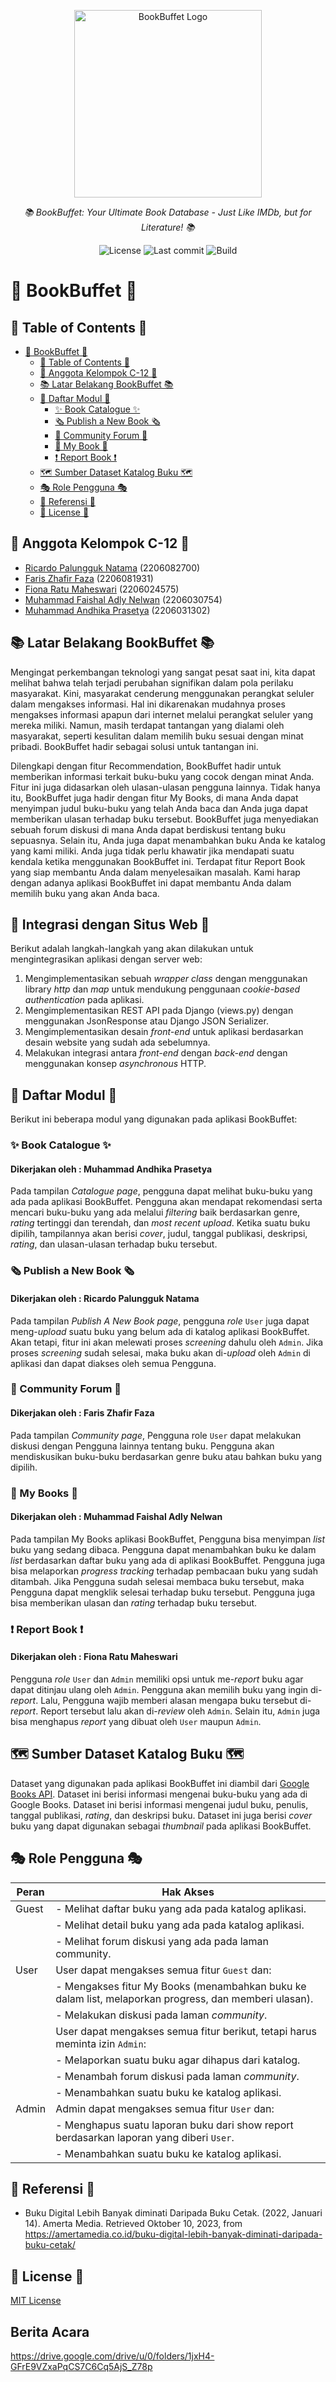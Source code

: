 <p align="center">
  <img src="https://i.imgur.com/U1KBGMc.jpg" height="300" alt="BookBuffet Logo"/>
</p>
<p align="center">
  <em>📚 BookBuffet: Your Ultimate Book Database - Just Like IMDb, but for Literature! 📚   </em>
</p>
<p align="center">
    <img alt="License" src="https://img.shields.io/github/license/pbp-c12-gacor/BookBuffet">
    <img alt="Last commit" src="https://img.shields.io/github/last-commit/pbp-c12-gacor/BookBuffet">
    <img alt="Build" src="https://build.appcenter.ms/v0.1/apps/405fd5cd-3914-4304-95c0-df94c8763aca/branches/main/badge">
  
</p>

# 📖 BookBuffet 📖
## 📑 Table of Contents 📑
- [📖 BookBuffet 📖](#-bookbuffet-)
  - [📑 Table of Contents 📑](#-table-of-contents-)
  - [👥 Anggota Kelompok C-12 👥](#-anggota-kelompok-c-12-)
  - [📚 Latar Belakang BookBuffet 📚](#-latar-belakang-bookbuffet-)
  - [📂 Daftar Modul 📂](#-daftar-modul-)
    - [✨ Book Catalogue ✨](#-book-catalogue-)
    - [🗞️ Publish a New Book 🗞️](#️-publish-a-new-book-️)
    - [💬 Community Forum 💬](#-community-forum-)
    - [🔮 My Book 🔮](#-my-book-)
    - [❗ Report Book ❗](#-report-book-)
  - [🗺️ Sumber Dataset Katalog Buku 🗺️](#️-sumber-dataset-katalog-buku-️)
  - [🎭 Role Pengguna 🎭](#-role-pengguna-)
  - [🔗 Referensi 🔗](#-referensi-)
  - [📝 License 📝](#-license-)

## 👥 Anggota Kelompok C-12 👥
* [Ricardo Palungguk Natama](https://github.com/odracheer) (2206082700)
* [Faris Zhafir Faza](https://github.com/Marsupilamieue) (2206081931)
* [Fiona Ratu Maheswari]( https://github.com/fionafrm) (2206024575)
* [Muhammad Faishal Adly Nelwan](https://github.com/pesolosep) (2206030754)
* [Muhammad Andhika Prasetya](https://github.com/andhikapraa) (2206031302)

## 📚 Latar Belakang BookBuffet 📚
Mengingat perkembangan teknologi yang sangat pesat saat ini, kita dapat melihat bahwa telah terjadi perubahan signifikan dalam pola perilaku masyarakat. Kini, masyarakat cenderung menggunakan perangkat seluler dalam mengakses informasi. Hal ini dikarenakan mudahnya proses mengakses informasi apapun dari internet melalui perangkat seluler yang mereka miliki. Namun, masih terdapat tantangan yang dialami oleh masyarakat, seperti kesulitan dalam memilih buku sesuai dengan minat pribadi. BookBuffet hadir sebagai solusi untuk tantangan ini.</br>

Dilengkapi dengan fitur Recommendation, BookBuffet hadir untuk memberikan informasi terkait buku-buku yang cocok dengan minat Anda. Fitur ini juga didasarkan oleh ulasan-ulasan pengguna lainnya. Tidak hanya itu, BookBuffet juga hadir dengan fitur My Books, di mana Anda dapat menyimpan judul buku-buku yang telah Anda baca dan Anda juga dapat memberikan ulasan terhadap buku tersebut. BookBuffet juga menyediakan sebuah forum diskusi di mana Anda dapat berdiskusi tentang buku sepuasnya. Selain itu, Anda juga dapat menambahkan buku Anda ke katalog yang kami miliki. Anda juga tidak perlu khawatir jika mendapati suatu kendala ketika menggunakan BookBuffet ini. Terdapat fitur Report Book yang siap membantu Anda dalam menyelesaikan masalah. Kami harap dengan adanya aplikasi BookBuffet ini dapat membantu Anda dalam memilih buku yang akan Anda baca.

## 🔗 Integrasi dengan Situs Web 🔗
Berikut adalah langkah-langkah yang akan dilakukan untuk mengintegrasikan aplikasi dengan server web:

1. Mengimplementasikan sebuah _wrapper class_ dengan menggunakan library _http_ dan _map_ untuk mendukung penggunaan _cookie-based authentication_ pada aplikasi.
2. Mengimplementasikan REST API pada Django (views.<area>py) dengan menggunakan JsonResponse atau Django JSON Serializer.
3. Mengimplementasikan desain _front-end_ untuk aplikasi berdasarkan desain website yang sudah ada sebelumnya.
4. Melakukan integrasi antara _front-end_ dengan _back-end_ dengan menggunakan konsep _asynchronous_ HTTP.

## 📂 Daftar Modul 📂
Berikut ini beberapa modul yang digunakan pada aplikasi BookBuffet:

### ✨ Book Catalogue ✨
#### Dikerjakan oleh : Muhammad Andhika Prasetya
Pada tampilan _Catalogue page_, pengguna dapat melihat buku-buku yang ada pada aplikasi BookBuffet. Pengguna akan mendapat rekomendasi serta mencari buku-buku yang ada melalui _filtering_ baik berdasarkan genre, _rating_ tertinggi dan terendah, dan _most recent upload_. Ketika suatu buku dipilih, tampilannya akan berisi _cover_, judul, tanggal publikasi, deskripsi, _rating_, dan ulasan-ulasan terhadap buku tersebut.

### 🗞️ Publish a New Book 🗞️
#### Dikerjakan oleh : Ricardo Palungguk Natama
Pada tampilan _Publish A New Book page_, pengguna _role_ `User` juga dapat meng-_upload_ suatu buku yang belum ada di katalog aplikasi BookBuffet. Akan tetapi, fitur ini akan melewati proses _screening_ dahulu oleh `Admin`. Jika proses _screening_ sudah selesai, maka buku akan di-_upload_ oleh `Admin` di aplikasi dan dapat diakses oleh semua Pengguna.

### 💬 Community Forum 💬
#### Dikerjakan oleh : Faris Zhafir Faza
Pada tampilan _Community page_, Pengguna role `User` dapat melakukan diskusi dengan Pengguna lainnya tentang buku. Pengguna akan mendiskusikan buku-buku berdasarkan genre buku atau bahkan buku yang dipilih.

### 🔮 My Books 🔮
#### Dikerjakan oleh : Muhammad Faishal Adly Nelwan
Pada tampilan My Books aplikasi BookBuffet, Pengguna bisa menyimpan _list_ buku yang sedang dibaca. Pengguna dapat menambahkan buku ke dalam _list_ berdasarkan daftar buku yang ada di aplikasi BookBuffet. Pengguna juga bisa melaporkan _progress tracking_ terhadap pembacaan buku yang sudah ditambah. Jika Pengguna sudah selesai membaca buku tersebut, maka Pengguna dapat mengklik selesai terhadap buku tersebut. Pengguna juga bisa memberikan ulasan dan _rating_ terhadap buku tersebut.

### ❗ Report Book ❗
#### Dikerjakan oleh : Fiona Ratu Maheswari
Pengguna _role_ `User` dan `Admin` memiliki opsi untuk me-_report_ buku agar dapat ditinjau ulang oleh `Admin`. Pengguna akan memilih buku yang ingin di-_report_. Lalu, Pengguna wajib memberi alasan mengapa buku tersebut di-_report_. Report tersebut lalu akan di-_review_ oleh `Admin`. Selain itu, `Admin` juga bisa menghapus _report_ yang dibuat oleh `User` maupun `Admin`.

## 🗺️ Sumber Dataset Katalog Buku 🗺️
Dataset yang digunakan pada aplikasi BookBuffet ini diambil dari [Google Books API](https://developers.google.com/books/docs/v1/using). Dataset ini berisi informasi mengenai buku-buku yang ada di Google Books. Dataset ini berisi informasi mengenai judul buku, penulis, tanggal publikasi, _rating_, dan deskripsi buku. Dataset ini juga berisi _cover_ buku yang dapat digunakan sebagai _thumbnail_ pada aplikasi BookBuffet.

## 🎭 Role Pengguna 🎭
| Peran   | Hak Akses                                                                                              |
|---------|--------------------------------------------------------------------------------------------------------|
| Guest   |   - Melihat daftar buku yang ada pada katalog aplikasi.                                                |
|         |   - Melihat detail buku yang ada pada katalog aplikasi.                                                |
|         |   - Melihat forum diskusi yang ada pada laman community.                                               |
| User    |   User dapat mengakses semua fitur `Guest` dan:                                                        |
|         |   - Mengakses fitur My Books (menambahkan buku ke dalam list, melaporkan progress, dan memberi ulasan).|
|         |   - Melakukan diskusi pada laman _community_.                                                          |
|         |   User dapat mengakses semua fitur berikut, tetapi harus meminta izin `Admin`:                         |
|         |   - Melaporkan suatu buku agar dihapus dari katalog.                                                   |
|         |   - Menambah forum diskusi pada laman _community_.                                                     |
|         |   - Menambahkan suatu buku ke katalog aplikasi.                                                        |
| Admin   |   Admin dapat mengakses semua fitur `User` dan:                                                        |
|         |   - Menghapus suatu laporan buku dari show report berdasarkan laporan yang diberi `User`.              |
|         |   - Menambahkan suatu buku ke katalog aplikasi.                                                        |

## 🔗 Referensi 🔗
* Buku Digital Lebih Banyak diminati Daripada Buku Cetak. (2022, Januari 14). Amerta Media. Retrieved Oktober 10, 2023, from https://amertamedia.co.id/buku-digital-lebih-banyak-diminati-daripada-buku-cetak/

## 📝 License 📝
[MIT License](https://choosealicense.com/licenses/mit/)

## Berita Acara
https://drive.google.com/drive/u/0/folders/1jxH4-GFrE9VZxaPqCS7C6Cq5AjS_Z78p
